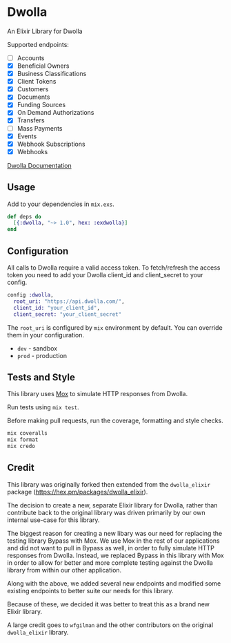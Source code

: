 # Dwolla

An Elixir Library for Dwolla

Supported endpoints:

- [ ] Accounts
- [x] Beneficial Owners
- [x] Business Classifications
- [x] Client Tokens
- [x] Customers
- [x] Documents
- [x] Funding Sources
- [x] On Demand Authorizations
- [x] Transfers
- [ ] Mass Payments
- [x] Events
- [x] Webhook Subscriptions
- [x] Webhooks

[Dwolla Documentation](https://developers.dwolla.com/api-reference)

## Usage

Add to your dependencies in `mix.exs`.

```elixir
def deps do
  [{:dwolla, "~> 1.0", hex: :exdwolla}]
end
```

## Configuration

All calls to Dwolla require a valid access token. To fetch/refresh the access token
you need to add your Dwolla client_id and client_secret to your config.

```elixir
config :dwolla,
  root_uri: "https://api.dwolla.com/",
  client_id: "your_client_id",
  client_secret: "your_client_secret"
```

The `root_uri` is configured by `mix` environment by default. You
can override them in your configuration.

- `dev` - sandbox
- `prod` - production

## Tests and Style

This library uses [Mox](https://github.com/dashbitco/mox) to simulate HTTP responses from Dwolla.

Run tests using `mix test`.

Before making pull requests, run the coverage, formatting and style checks.

```elixir
mix coveralls
mix format
mix credo
```

## Credit

This library was originally forked then extended from the `dwolla_elixir` package (https://hex.pm/packages/dwolla_elixir).

The decision to create a new, separate Elixir library for Dwolla, rather than contribute back to the original library was driven primarily by our own internal use-case for this library. 

The biggest reason for creating a new libary was our need for replacing the testing library Bypass with Mox. We use Mox in the rest of our applications and did not want to pull in Bypass as well, in order to fully simulate HTTP responses from Dwolla. Instead, we replaced Bypass in this library with Mox in order to allow for better and more complete testing against the Dwolla library from within our other application.

Along with the above, we added several new endpoints and modified some existing endpoints to better suite our needs for this library. 

Because of these, we decided it was better to treat this as a brand new Elixir library. 

A large credit goes to `wfgilman` and the other contributors on the original `dwolla_elixir` library.
